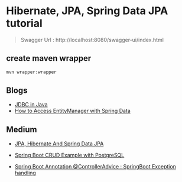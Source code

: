 # Hibernate, JPA, Spring Data JPA tutorial

> Swagger Url : http://localhost:8080/swagger-ui/index.html

## create maven wrapper

```bash
mvn wrapper:wrapper 
```

## Blogs

- [JDBC in Java](https://www.tpointtech.com/jdbc-tutorial)
- [How to Access EntityManager with Spring Data](https://www.baeldung.com/spring-data-entitymanager)

## Medium

- [JPA, Hibernate And Spring Data JPA](https://medium.com/@burakkocakeu/jpa-hibernate-and-spring-data-jpa-efa71feb82ac)
- [Spring Boot CRUD Example with PostgreSQL](https://rameshfadatare.medium.com/spring-boot-crud-example-with-postgresql-926c87f0129a)


- [Spring Boot Annotation @ControllerAdvice : SpringBoot Exception handling](https://medium.com/javarevisited/spring-boot-annotation-controlleradvice-global-exception-handler-a7d138c8d726)